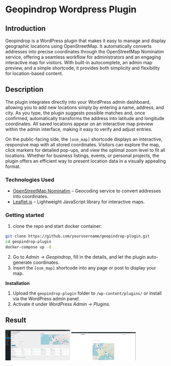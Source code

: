 # Geopindrop Wordpress Plugin

## Introduction
Geopindrop is a WordPress plugin that makes it easy to manage and display geographic locations using OpenStreetMap. It automatically converts addresses into precise coordinates through the OpenStreetMap Nominatim service, offering a seamless workflow for administrators and an engaging interactive map for visitors. With built-in autocomplete, an admin map preview, and a simple shortcode, it provides both simplicity and flexibility for location-based content.

## Description
The plugin integrates directly into your WordPress admin dashboard, allowing you to add new locations simply by entering a name, address, and city. As you type, the plugin suggests possible matches and, once confirmed, automatically transforms the address into latitude and longitude coordinates. All saved locations appear on an interactive map preview within the admin interface, making it easy to verify and adjust entries.  

On the public-facing side, the `[osm_map]` shortcode displays an interactive, responsive map with all stored coordinates. Visitors can explore the map, click markers for detailed pop-ups, and view the optimal zoom level to fit all locations. Whether for business listings, events, or personal projects, the plugin offers an efficient way to present location data in a visually appealing format.

### Technologies Used
- <a href="https://nominatim.openstreetmap.org/" >OpenStreetMap Nominatim</a> – Geocoding service to convert addresses into coordinates.
- <a href="https://leafletjs.com/">Leaflet.js</a> – Lightweight JavaScript library for interactive maps.

### Getting started
1. clone the repo and start docker container:
```bash
git clone https://github.com/yourusername/geopindrop-plugin.git
cd geopindrop-plugin
docker-compose up -d
```
2. Go to *Admin → Geopindrop*, fill in the details, and let the plugin auto-generate coordinates.  
3. Insert the `[osm_map]` shortcode into any page or post to display your map.

**Installation**
1. Upload the `geopindrop-plugin` folder to `/wp-content/plugins/` or install via the WordPress admin panel.  
2. Activate it under *WordPress Admin → Plugins*.

## Result
<img src="docs/img/geopindrop-backoffice.png" width="40%">
<img src="docs/img/geopindrop-shortcode.png" width="40%">
